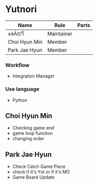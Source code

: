 # Yutnori

|  Name  | Rule | Parts |
| ------ | ---- | ------- |
| ±èÁ¤¹Î | Maintainer |       |
| Choi Hyun Min | Member |       |
| Park Jae Hyun  | Member     |        |

### Workflow

- Integration Manager

### Use language

- Python

## Choi Hyun Min

- Checking game end
- game loop function
- changing order

## Park Jae Hyun
- Check Catch Game Piece
- check if it's Yut or if it's MO
- Game Board Update